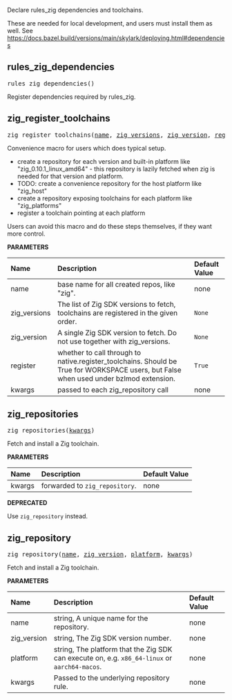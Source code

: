 <!-- Generated with Stardoc: http://skydoc.bazel.build -->

Declare rules_zig dependencies and toolchains.

These are needed for local development, and users must install them as well.
See https://docs.bazel.build/versions/main/skylark/deploying.html#dependencies

<a id="rules_zig_dependencies"></a>

## rules_zig_dependencies

<pre>
rules_zig_dependencies()
</pre>

Register dependencies required by rules_zig.



<a id="zig_register_toolchains"></a>

## zig_register_toolchains

<pre>
zig_register_toolchains(<a href="#zig_register_toolchains-name">name</a>, <a href="#zig_register_toolchains-zig_versions">zig_versions</a>, <a href="#zig_register_toolchains-zig_version">zig_version</a>, <a href="#zig_register_toolchains-register">register</a>, <a href="#zig_register_toolchains-kwargs">kwargs</a>)
</pre>

Convenience macro for users which does typical setup.

- create a repository for each version and built-in platform like
  "zig_0.10.1_linux_amd64" - this repository is lazily fetched when zig is
  needed for that version and platform.
- TODO: create a convenience repository for the host platform like "zig_host"
- create a repository exposing toolchains for each platform like "zig_platforms"
- register a toolchain pointing at each platform

Users can avoid this macro and do these steps themselves, if they want more control.


**PARAMETERS**


| Name  | Description | Default Value |
| :------------- | :------------- | :------------- |
| <a id="zig_register_toolchains-name"></a>name |  base name for all created repos, like "zig".   |  none |
| <a id="zig_register_toolchains-zig_versions"></a>zig_versions |  The list of Zig SDK versions to fetch, toolchains are registered in the given order.   |  `None` |
| <a id="zig_register_toolchains-zig_version"></a>zig_version |  A single Zig SDK version to fetch. Do not use together with zig_versions.   |  `None` |
| <a id="zig_register_toolchains-register"></a>register |  whether to call through to native.register_toolchains. Should be True for WORKSPACE users, but False when used under bzlmod extension.   |  `True` |
| <a id="zig_register_toolchains-kwargs"></a>kwargs |  passed to each zig_repository call   |  none |


<a id="zig_repositories"></a>

## zig_repositories

<pre>
zig_repositories(<a href="#zig_repositories-kwargs">kwargs</a>)
</pre>

Fetch and install a Zig toolchain.

**PARAMETERS**


| Name  | Description | Default Value |
| :------------- | :------------- | :------------- |
| <a id="zig_repositories-kwargs"></a>kwargs |  forwarded to `zig_repository`.   |  none |

**DEPRECATED**

Use `zig_repository` instead.


<a id="zig_repository"></a>

## zig_repository

<pre>
zig_repository(<a href="#zig_repository-name">name</a>, <a href="#zig_repository-zig_version">zig_version</a>, <a href="#zig_repository-platform">platform</a>, <a href="#zig_repository-kwargs">kwargs</a>)
</pre>

Fetch and install a Zig toolchain.

**PARAMETERS**


| Name  | Description | Default Value |
| :------------- | :------------- | :------------- |
| <a id="zig_repository-name"></a>name |  string, A unique name for the repository.   |  none |
| <a id="zig_repository-zig_version"></a>zig_version |  string, The Zig SDK version number.   |  none |
| <a id="zig_repository-platform"></a>platform |  string, The platform that the Zig SDK can execute on, e.g. `x86_64-linux` or `aarch64-macos`.   |  none |
| <a id="zig_repository-kwargs"></a>kwargs |  Passed to the underlying repository rule.   |  none |



